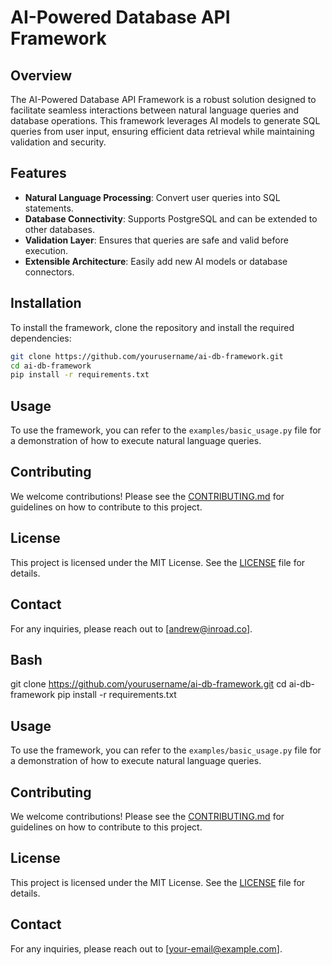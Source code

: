 # AI-Powered Database API Framework

## Overview
The AI-Powered Database API Framework is a robust solution designed to facilitate seamless interactions between natural language queries and database operations. This framework leverages AI models to generate SQL queries from user input, ensuring efficient data retrieval while maintaining validation and security.

## Features
- **Natural Language Processing**: Convert user queries into SQL statements.
- **Database Connectivity**: Supports PostgreSQL and can be extended to other databases.
- **Validation Layer**: Ensures that queries are safe and valid before execution.
- **Extensible Architecture**: Easily add new AI models or database connectors.

## Installation
To install the framework, clone the repository and install the required dependencies:

```bash
git clone https://github.com/yourusername/ai-db-framework.git
cd ai-db-framework
pip install -r requirements.txt
```

## Usage
To use the framework, you can refer to the `examples/basic_usage.py` file for a demonstration of how to execute natural language queries.

## Contributing
We welcome contributions! Please see the [CONTRIBUTING.md](CONTRIBUTING.md) for guidelines on how to contribute to this project.

## License
This project is licensed under the MIT License. See the [LICENSE](LICENSE) file for details.

## Contact
For any inquiries, please reach out to [andrew@inroad.co].

## Bash
git clone https://github.com/yourusername/ai-db-framework.git
cd ai-db-framework
pip install -r requirements.txt


## Usage
To use the framework, you can refer to the `examples/basic_usage.py` file for a demonstration of how to execute natural language queries.

## Contributing
We welcome contributions! Please see the [CONTRIBUTING.md](CONTRIBUTING.md) for guidelines on how to contribute to this project.

## License
This project is licensed under the MIT License. See the [LICENSE](LICENSE) file for details.

## Contact
For any inquiries, please reach out to [your-email@example.com].